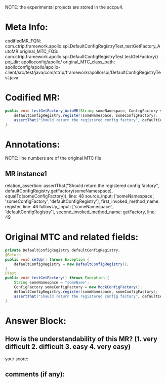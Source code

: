 NOTE: the experimental projects are stored in the sccpu4.

# Meta Info:
codifiedMR_FQN:
com.ctrip.framework.apollo.spi.DefaultConfigRegistryTest_testGetFactory_AutoMR
original_MTC_FQS:
com.ctrip.framework.apollo.spi.DefaultConfigRegistryTest.testGetFactory()
poj_dir:
apolloconfig/apollo/
original_MTC_class_path:
apolloconfig/apollo/apollo-client/src/test/java/com/ctrip/framework/apollo/spi/DefaultConfigRegistryTest.java

# Codified MR:
```java
public void testGetFactory_AutoMR(String someNamespace, ConfigFactory someConfigFactory, DefaultConfigRegistry defaultConfigRegistry) throws Exception {
    defaultConfigRegistry.register(someNamespace, someConfigFactory);
    assertThat("Should return the registered config factory", defaultConfigRegistry.getFactory(someNamespace), equalTo(someConfigFactory));
}
```

# Annotations:
NOTE: line numbers are of the original MTC file
## MR instance1
relation_assertion: assertThat("Should return the registered config factory", defaultConfigRegistry.getFactory(someNamespace), equalTo(someConfigFactory)), line: 48 
source_input: ['someNamespace', 'someConfigFactory', 'defaultConfigRegistry'], first_invoked_method_name: register, line: 46 
followUp_input: ['someNamespace', 'defaultConfigRegistry'], second_invoked_method_name: getFactory, line: 49 


# Original MTC and related fields:
```java
private DefaultConfigRegistry defaultConfigRegistry;
@Before
public void setUp() throws Exception {
    defaultConfigRegistry = new DefaultConfigRegistry();
}
@Test
public void testGetFactory() throws Exception {
    String someNamespace = "someName";
    ConfigFactory someConfigFactory = new MockConfigFactory();
    defaultConfigRegistry.register(someNamespace, someConfigFactory);
    assertThat("Should return the registered config factory", defaultConfigRegistry.getFactory(someNamespace), equalTo(someConfigFactory));
}

```


# Answer Block: 
## How is the understandability of this MR? (1. very difficult 2. difficult 3. easy 4. very easy)
your score: 
## comments (if any): 
```txt

```